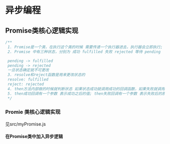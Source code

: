 # 异步编程
## Promise类核心逻辑实现
```js
/**
 1. Promise是一个类，在执行这个类的时候 需要传递一个执行器进去，执行器会立即执行;
 2. Promise 中有三种状态，分别为 成功 fulfilled 失败 rejected 等待 pending

 pending -> fulfilled
 pending -> rejected
 一旦状态确定就不可更改
 3. resolve和reject函数是用来更改状态的
 resolve: fulfilled
 reject: rejected
 4. then方法内部做的时候就判断状态 如果状态成功就调用成功的回调函数，如果失败就调用失败的回调函数 then方法是定义在原型对象上的方法
 5. then成功回调有一个参数 表示成功之后的值; then失败回调有一个参数 表示失败后的原因
 */
```

### Promie 类核心逻辑实现
见src/myPromise.js

#### 在Promise类中加入异步逻辑 